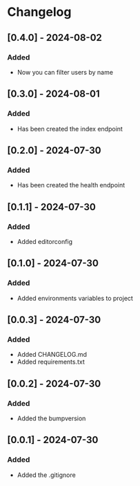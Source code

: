# Changelog

## [0.4.0] - 2024-08-02

### Added

- Now you can filter users by name

## [0.3.0] - 2024-08-01

### Added

- Has been created the index endpoint

## [0.2.0] - 2024-07-30

### Added

- Has been created the health endpoint

## [0.1.1] - 2024-07-30

### Added

- Added editorconfig

## [0.1.0] - 2024-07-30

### Added

- Added environments variables to project

## [0.0.3] - 2024-07-30

### Added

- Added CHANGELOG.md
- Added requirements.txt

## [0.0.2] - 2024-07-30

### Added

- Added the bumpversion

## [0.0.1] - 2024-07-30

### Added

- Added the .gitignore
